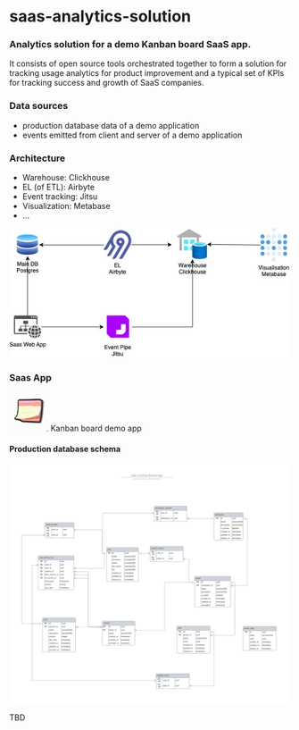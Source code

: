 # saas-analytics-solution

### Analytics solution for a demo Kanban board SaaS app.

It consists of open source tools orchestrated together to form a solution for tracking usage analytics for product improvement
and a typical set of KPIs for tracking success and growth of SaaS companies.

### Data sources
- production database data of a demo application
- events emitted from client and server of a demo application

### Architecture

- Warehouse: Clickhouse
- EL (of ETL): Airbyte
- Event tracking: Jitsu
- Visualization: Metabase
- ...

![architecture diagram](diagrams/Architecture_diagram.jpg)

### Saas App

<img src="./saas-app/app/kandy/public/favicon.ico" alt="logo" width="70" height="70">
Kanban board demo app

#### Production database schema

![database schema](diagrams/Database%20schema.png)

TBD
